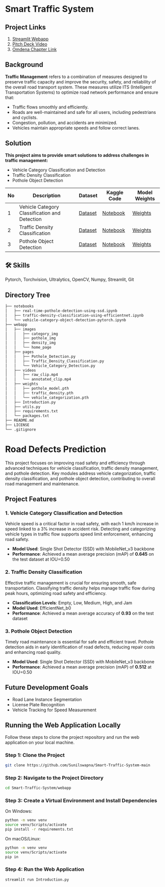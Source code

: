 # Smart Traffic System

## Project Links
1. [Streamlit Webapp](https://omdena-jakarta-traffic-system.streamlit.app/)
2. [Pitch Deck Video](https://clipchamp.com/watch/R69z4mhQp3o)
3. [Omdena Chapter Link](https://omdena.com/chapter-challenges/predicting-road-defects-and-optimizing-traffic-light-countdown-to-reduce-congestion-in-indonesia/)

## Background
**Traffic Management** refers to a combination of measures designed to preserve traffic capacity and improve the security, safety, and reliability of the overall road transport system. These measures utilize ITS (Intelligent Transportation Systems) to optimize road network performance and ensure that:
- Traffic flows smoothly and efficiently.
- Roads are well-maintained and safe for all users, including pedestrians and cyclists.
- Congestion, pollution, and accidents are minimized.
- Vehicles maintain appropriate speeds and follow correct lanes.

## Solution
**This project aims to provide smart solutions to address challenges in traffic management:**

- Vehicle Category Classification and Detection
- Traffic Density Classification
- Pothole Object Detection

| No | Description                            | Dataset | Kaggle Code | Model Weights |
|----|----------------------------------------|---------|-------------|---------------|
| 1  | Vehicle Category Classification and Detection | [Dataset](https://www.kaggle.com/datasets/sakshamjn/vehicle-detection-8-classes-object-detection) | [Notebook](https://www.kaggle.com/code/sudhanshu2198/vehicle-category-object-detection-pytorch) | [Weights](https://www.kaggle.com/datasets/sudhanshu2198/vehicle-categorization-detection-earned-weights) |
| 2  | Traffic Density Classification         | [Dataset](https://www.kaggle.com/datasets/rahat52/traffic-density-singapore) | [Notebook](https://www.kaggle.com/code/sudhanshu2198/traffic-density-classification-using-efficientnet) | [Weights](https://www.kaggle.com/datasets/sudhanshu2198/traffic-density-classification-learned-weights) |
| 3  | Pothole Object Detection               | [Dataset](https://www.kaggle.com/datasets/andrewmvd/pothole-detection) | [Notebook](https://www.kaggle.com/code/sudhanshu2198/real-time-pothole-detection-using-ssd) | [Weights](https://www.kaggle.com/datasets/sudhanshu2198/pothole-detection-learned-weights) |

## 🛠 Skills
Pytorch, Torchvision, Ultralytics, OpenCV, Numpy, Streamlit, Git

## Directory Tree
```bash
├── notebooks
│   ├── real-time-pothole-detection-using-ssd.ipynb
│   ├── traffic-density-classification-using-efficientnet.ipynb
│   └── vehicle-category-object-detection-pytorch.ipynb
├── webapp
│   ├── images
│   │   ├── category_img
│   │   ├── pothole_img
│   │   ├── density_img
│   │   └── home_page
│   ├── pages
│   │   ├── Pothole_Detection.py
│   │   ├── Traffic_Density_Classification.py
│   │   └── Vehicle_Category_Detection.py
│   ├── videos
│   │   ├── raw_clip.mp4
│   │   └── annotated_clip.mp4
│   ├── weights
│   │   ├── pothole_model.pth
│   │   ├── traffic_density.pth
│   │   └── vehicle_categorization.pth
│   ├── Introduction.py
│   ├── utils.py
│   ├── requirements.txt
│   └── packages.txt
├── README.md
├── LICENSE
└── .gitignore

```
# Road Defects Prediction

This project focuses on improving road safety and efficiency through advanced techniques for vehicle classification, traffic density management, and pothole detection. Key modules address vehicle categorization, traffic density classification, and pothole object detection, contributing to overall road management and maintenance.

## Project Features

### 1. Vehicle Category Classification and Detection
Vehicle speed is a critical factor in road safety, with each 1 km/h increase in speed linked to a 3% increase in accident risk. Detecting and categorizing vehicle types in traffic flow supports speed limit enforcement, enhancing road safety.

- **Model Used**: Single Shot Detector (SSD) with MobileNet_v3 backbone  
- **Performance**: Achieved a mean average precision (mAP) of **0.645** on the test dataset at IOU=0.50

### 2. Traffic Density Classification
Effective traffic management is crucial for ensuring smooth, safe transportation. Classifying traffic density helps manage traffic flow during peak hours, optimizing road safety and efficiency.

- **Classification Levels**: Empty, Low, Medium, High, and Jam  
- **Model Used**: EfficientNet_b0  
- **Performance**: Achieved a mean average accuracy of **0.93** on the test dataset

### 3. Pothole Object Detection
Timely road maintenance is essential for safe and efficient travel. Pothole detection aids in early identification of road defects, reducing repair costs and enhancing road quality.

- **Model Used**: Single Shot Detector (SSD) with MobileNet_v3 backbone  
- **Performance**: Achieved a mean average precision (mAP) of **0.512** at IOU=0.50

## Future Development Goals
- Road Lane Instance Segmentation
- License Plate Recognition
- Vehicle Tracking for Speed Measurement

## Running the Web Application Locally

Follow these steps to clone the project repository and run the web application on your local machine.

### Step 1: Clone the Project
```bash
git clone https://github.com/Sunilswapna/Smart-Traffic-System-main
```
### Step 2: Navigate to the Project Directory
```bash
cd Smart-Traffic-System/webapp
```
### Step 3: Create a Virtual Environment and Install Dependencies
On Windows:
```bash
python -m venv venv
source venv/Scripts/activate
pip install -r requirements.txt
```
On macOS/Linux:
```bash
python -m venv venv
source venv/Scripts/activate
pip in
```
### Step 4: Run the Web Application
```bash
streamlit run Introduction.py
```
